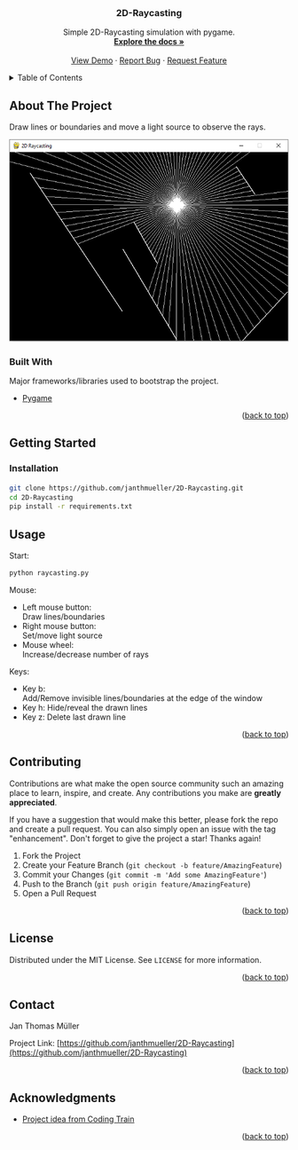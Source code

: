 <div id="top"></div>

<!-- PROJECT LOGO -->
<br />
<div align="center">

  <h3 align="center">2D-Raycasting</h3>

  <p align="center">
    Simple 2D-Raycasting simulation with pygame.
    <br />
    <a href="https://github.com/janthmueller/2D-Raycasting"><strong>Explore the docs »</strong></a>
    <br />
    <br />
    <a href="https://github.com/janthmueller/2D-Raycasting">View Demo</a>
    ·
    <a href="https://github.com/janthmueller/2D-Raycasting/issues">Report Bug</a>
    ·
    <a href="https://github.com/janthmueller/2D-Raycasting/issues">Request Feature</a>
  </p>
</div>



<!-- TABLE OF CONTENTS -->
<details>
  <summary>Table of Contents</summary>
  <ol>
    <li>
      <a href="#about-the-project">About The Project</a>
      <ul>
        <li><a href="#built-with">Built With</a></li>
      </ul>
    </li>
    <li>
      <a href="#getting-started">Getting Started</a>
      <ul>
        <li><a href="#prerequisites">Prerequisites</a></li>
        <li><a href="#installation">Installation</a></li>
      </ul>
    </li>
    <li><a href="#usage">Usage</a></li>
    <li><a href="#roadmap">Roadmap</a></li>
    <li><a href="#contributing">Contributing</a></li>
    <li><a href="#license">License</a></li>
    <li><a href="#contact">Contact</a></li>
    <li><a href="#acknowledgments">Acknowledgments</a></li>
  </ol>
</details>



<!-- ABOUT THE PROJECT -->
## About The Project
Draw lines or boundaries and move a light source to observe the rays.

![Product Name Screen Shot][product-screenshot]






### Built With

Major frameworks/libraries used to bootstrap the project. 

* [Pygame](https://pygame.readthedocs.io/)

<p align="right">(<a href="#top">back to top</a>)</p>

<!-- GETTING STARTED -->
## Getting Started

### Installation
```bash
git clone https://github.com/janthmueller/2D-Raycasting.git
cd 2D-Raycasting
pip install -r requirements.txt
```
<!-- USAGE EXAMPLES -->
## Usage
Start:
```bash
python raycasting.py
```
Mouse:  
* Left mouse button:  
  Draw lines/boundaries
* Right mouse button:  
  Set/move light source
* Mouse wheel:  
  Increase/decrease number of rays 

Keys:  
* Key b:  
  Add/Remove invisible lines/boundaries at the edge of the window
* Key h:
  Hide/reveal the drawn lines
* Key z:
  Delete last drawn line

<p align="right">(<a href="#top">back to top</a>)</p>

<!-- CONTRIBUTING -->
## Contributing

Contributions are what make the open source community such an amazing place to learn, inspire, and create. Any contributions you make are **greatly appreciated**.

If you have a suggestion that would make this better, please fork the repo and create a pull request. You can also simply open an issue with the tag "enhancement".
Don't forget to give the project a star! Thanks again!

1. Fork the Project
2. Create your Feature Branch (`git checkout -b feature/AmazingFeature`)
3. Commit your Changes (`git commit -m 'Add some AmazingFeature'`)
4. Push to the Branch (`git push origin feature/AmazingFeature`)
5. Open a Pull Request

<p align="right">(<a href="#top">back to top</a>)</p>



<!-- LICENSE -->
## License

Distributed under the MIT License. See `LICENSE` for more information.

<p align="right">(<a href="#top">back to top</a>)</p>



<!-- CONTACT -->
## Contact

Jan Thomas Müller

Project Link: [https://github.com/janthmueller/2D-Raycasting](https://github.com/janthmueller/2D-Raycasting)

<p align="right">(<a href="#top">back to top</a>)</p>



<!-- ACKNOWLEDGMENTS -->
## Acknowledgments
* [Project idea from Coding Train](https://www.youtube.com/watch?v=TOEi6T2mtHo&ab_channel=TheCodingTrain)

<p align="right">(<a href="#top">back to top</a>)</p>

[product-screenshot]: images/2D-Raycasting.png 

